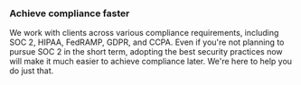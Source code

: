 ### Achieve compliance faster

We work with clients across various compliance requirements, including SOC 2, HIPAA,
FedRAMP, GDPR, and CCPA. Even if you're not planning to pursue SOC 2 in the short term,
adopting the best security practices now will make it much easier to achieve compliance
later. We're here to help you do just that.

